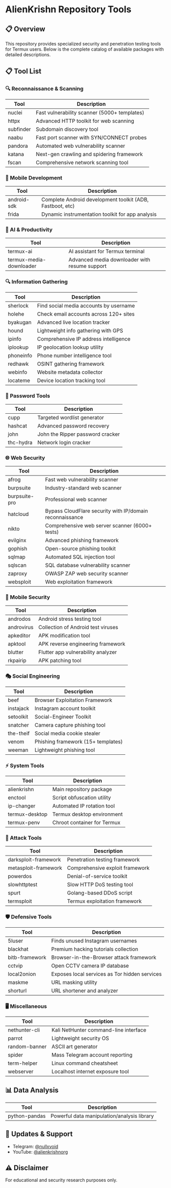 # AlienKrishn Repository Tools

## 📋 Overview
This repository provides specialized security and penetration testing tools for Termux users. Below is the complete catalog of available packages with detailed descriptions.

## 📋 Tool List

### 🔍 Reconnaissance & Scanning
| Tool       | Description                          |
|------------|--------------------------------------|
| nuclei     | Fast vulnerability scanner (5000+ templates) |
| httpx      | Advanced HTTP toolkit for web scanning |
| subfinder  | Subdomain discovery tool |
| naabu      | Fast port scanner with SYN/CONNECT probes |
| pandora    | Automated web vulnerability scanner |
| katana     | Next-gen crawling and spidering framework |
| fscan      | Comprehensive network scanning tool |

### 📱 Mobile Development 
| Tool          | Description                          |
|---------------|--------------------------------------|
| android-sdk   | Complete Android development toolkit (ADB, Fastboot, etc) |
| frida         | Dynamic instrumentation toolkit for app analysis |

### 🤖 AI & Productivity
| Tool                   | Description                          |
|------------------------|--------------------------------------|
| termux-ai              | AI assistant for Termux terminal |
| termux-media-downloader| Advanced media downloader with resume support |

### 🔍 Information Gathering
| Tool       | Description                          |
|------------|--------------------------------------|
| sherlock   | Find social media accounts by username |
| holehe        | Check email accounts across 120+ sites |
| byakugan   | Advanced live location tracker |
| hound      | Lightweight info gathering with GPS |
| ipinfo     | Comprehensive IP address intelligence |
| iplookup   | IP geolocation lookup utility |
| phoneinfo  | Phone number intelligence tool |
| redhawk    | OSINT gathering framework |
| webinfo    | Website metadata collector |
| locateme   | Device location tracking tool |

### 🔐 Password Tools
| Tool       | Description                          |
|------------|--------------------------------------|
| cupp       | Targeted wordlist generator |
| hashcat    | Advanced password recovery |
| john       | John the Ripper password cracker |
| thc-hydra  | Network login cracker |

### 🌐 Web Security
| Tool        | Description                          |
|-------------|--------------------------------------|
| afrog       | Fast web vulnerability scanner |
| burpsuite   | Industry-standard web scanner |
| burpsuite-pro | Professional web scanner |
| hatcloud    | Bypass CloudFlare security with IP/domain reconnaissance |
| nikto       | Comprehensive web server scanner (6000+ tests) |
| evilginx    | Advanced phishing framework |
| gophish     | Open-source phishing toolkit |
| sqlmap      | Automated SQL injection tool |
| sqlscan     | SQL database vulnerability scanner |
| zaproxy     | OWASP ZAP web security scanner |
| websploit   | Web exploitation framework |

### 📱 Mobile Security
| Tool       | Description                          |
|------------|--------------------------------------|
| androdos   | Android stress testing tool |
| androvirus | Collection of Android test viruses |
| apkeditor  | APK modification tool |
| apktool    | APK reverse engineering framework |
| blutter    | Flutter app vulnerability analyzer |
| rkpairip   | APK patching tool |

### 🎭 Social Engineering
| Tool       | Description                          |
|------------|--------------------------------------|
| beef       | Browser Exploitation Framework |
| instajack  | Instagram account toolkit |
| setoolkit  | Social-Engineer Toolkit |
| snatcher   | Camera capture phishing tool |
| the-theif  | Social media cookie stealer |
| venom      | Phishing framework (15+ templates) |
| weeman     | Lightweight phishing tool |

### ⚡ System Tools
| Tool           | Description                          |
|----------------|--------------------------------------|
| alienkrishn    | Main repository package |
| enctool        | Script obfuscation utility |
| ip-changer     | Automated IP rotation tool |
| termux-desktop | Termux desktop environment |
| termux-penv    | Chroot container for Termux |

### 🚨 Attack Tools
| Tool               | Description                          |
|--------------------|--------------------------------------|
| darksploit-framework | Penetration testing framework |
| metasploit-framework | Comprehensive exploit framework |
| powerdos          | Denial-of-service toolkit |
| slowhttptest      | Slow HTTP DoS testing tool |
| spurt             | Golang-based DDoS script |
| termsploit        | Termux exploitation framework |

### 🛡️ Defensive Tools
| Tool       | Description                          |
|------------|--------------------------------------|
| 5luser     | Finds unused Instagram usernames |
| blackhat   | Premium hacking tutorials collection |
| bitb-framework | Browser-in-the-Browser attack framework |
| cctvip     | Open CCTV camera IP database |
| local2onion| Exposes local services as Tor hidden services |
| maskme     | URL masking utility |
| shorturl   | URL shortener and analyzer |

### 🖥️ Miscellaneous
| Tool           | Description                          |
|----------------|--------------------------------------|
| nethunter-cli  | Kali NetHunter command-line interface |
| parrot         | Lightweight security OS |
| random-banner  | ASCII art generator |
| spider         | Mass Telegram account reporting |
| term-helper    | Linux command cheatsheet |
| webserver      | Localhost internet exposure tool |

## 📊 Data Analysis
| Tool          | Description                          |
|---------------|--------------------------------------|
| python-pandas | Powerful data manipulation/analysis library |

## 🔄 Updates & Support
- Telegram: [@nullxvoid](https://t.me/nullxvoid)
- YouTube: [@alienkrishnorg](https://youtube.com/@alienkrishnorg)

## ⚠️ Disclaimer
For educational and security research purposes only.
